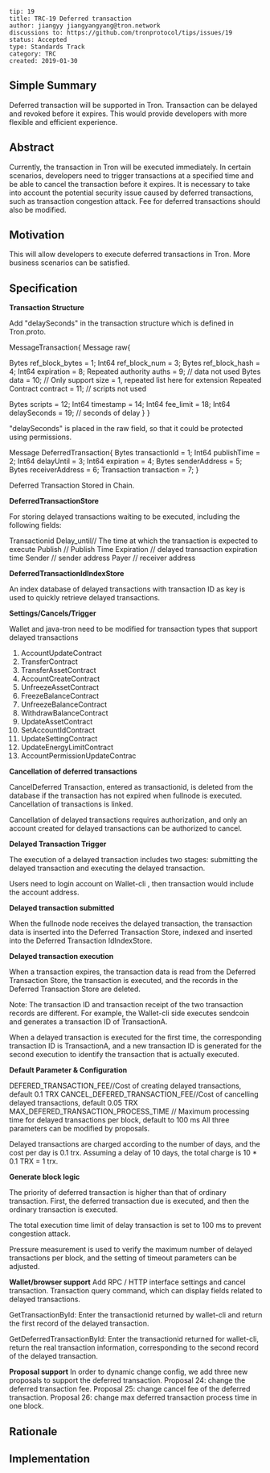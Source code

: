 ```
tip: 19
title: TRC-19 Deferred transaction
author: jiangyy jiangyangyang@tron.network
discussions to: https://github.com/tronprotocol/tips/issues/19
status: Accepted
type: Standards Track
category: TRC
created: 2019-01-30
``` 

## Simple Summary

Deferred transaction will be supported in Tron. Transaction can be delayed and revoked before it expires. This would provide developers with more flexible and efficient experience.


## Abstract

Currently, the transaction in Tron will be executed immediately. In certain scenarios, developers need to trigger transactions at a specified time and be able to cancel the transaction before it expires. It is necessary to take into account the potential security issue caused by deferred transactions, such as transaction congestion attack. Fee for deferred transactions should also be modified.

## Motivation

This will allow developers to execute deferred transactions in Tron. More business scenarios can be satisfied.

## Specification

**Transaction Structure**

Add "delaySeconds" in the transaction structure which is defined in Tron.proto.

MessageTransaction{
Message raw{

Bytes ref_block_bytes = 1;
Int64 ref_block_num = 3;
Bytes ref_block_hash = 4;
Int64 expiration = 8;
Repeated authority auths = 9;
// data not used
Bytes data = 10;
// Only support size = 1, repeated list here for extension
Repeated Contract contract = 11;
// scripts not used

Bytes scripts = 12;
Int64 timestamp = 14;
Int64 fee_limit = 18;
Int64 delaySeconds = 19; // seconds of delay
}
}

"delaySeconds" is placed in the raw field, so that it could be protected using permissions.

Message DeferredTransaction{
Bytes transactionId = 1;
Int64 publishTime = 2;
Int64 delayUntil = 3;
Int64 expiration = 4;
Bytes senderAddress = 5;
Bytes receiverAddress = 6;
Transaction transaction = 7;
}

Deferred Transaction Stored in Chain.

**DeferredTransactionStore**

For storing delayed transactions waiting to be executed, including the following fields:

Transactionid
Delay_until// The time at which the transaction is expected to execute
Publish // Publish Time
Expiration // delayed transaction expiration time
Sender // sender address
Payer // receiver address

**DeferredTransactionIdIndexStore**

An index database of delayed transactions with transaction ID as key is used to quickly retrieve delayed transactions.

**Settings/Cancels/Trigger**

Wallet and java-tron need to be modified for transaction types that support delayed transactions

1. AccountUpdateContract
2. TransferContract
3. TransferAssetContract
4. AccountCreateContract
5. UnfreezeAssetContract
6. FreezeBalanceContract
7. UnfreezeBalanceContract
8. WithdrawBalanceContract
9. UpdateAssetContract
10. SetAccountIdContract
11. UpdateSettingContract
12. UpdateEnergyLimitContract
13. AccountPermissionUpdateContrac

**Cancellation of deferred transactions**

CancelDeferred Transaction, entered as transactionid, is deleted from the database if the transaction has not expired when fullnode is executed. Cancellation of transactions is linked.

Cancellation of delayed transactions requires authorization, and only an account created for delayed transactions can be authorized to cancel.

**Delayed Transaction Trigger**

The execution of a delayed transaction includes two stages: submitting the delayed transaction and executing the delayed transaction.

Users need to login account on Wallet-cli , then transaction would include the account address.

**Delayed transaction submitted**

When the fullnode node receives the delayed transaction, the transaction data is inserted into the Deferred Transaction Store, indexed and inserted into the Deferred Transaction IdIndexStore.

**Delayed transaction execution**

When a transaction expires, the transaction data is read from the Deferred Transaction Store, the transaction is executed, and the records in the Deferred Transaction Store are deleted.

Note: The transaction ID and transaction receipt of the two transaction records are different. For example, the Wallet-cli side executes sendcoin and generates a transaction ID of TransactionA.

When a delayed transaction is executed for the first time, the corresponding transaction ID is TransactionA, and a new transaction ID is generated for the second execution to identify the transaction that is actually executed.

**Default Parameter & Configuration**

DEFERED_TRANSACTION_FEE//Cost of creating delayed transactions, default 0.1 TRX
CANCEL_DEFERED_TRANSACTION_FEE//Cost of cancelling delayed transactions, default 0.05 TRX
MAX_DEFERED_TRANSACTION_PROCESS_TIME // Maximum processing time for delayed transactions per block, default to 100 ms
All three parameters can be modified by proposals.

Delayed transactions are charged according to the number of days, and the cost per day is 0.1 trx. Assuming a delay of 10 days, the total charge is 10 * 0.1 TRX = 1 trx.

**Generate block logic**

The priority of deferred transaction is higher than that of ordinary transaction. First, the deferred transaction due is executed, and then the ordinary transaction is executed.

The total execution time limit of delay transaction is set to 100 ms to prevent congestion attack.

Pressure measurement is used to verify the maximum number of delayed transactions per block, and the setting of timeout parameters can be adjusted.

**Wallet/browser support**
Add RPC / HTTP interface settings and cancel transaction.
Transaction query command, which can display fields related to delayed transactions.

GetTransactionById: Enter the transactionid returned by wallet-cli and return the first record of the delayed transaction.

GetDeferredTransactionById: Enter the transactionid returned for wallet-cli, return the real transaction information, corresponding to the second record of the delayed transaction.

**Proposal support**
In order to dynamic change config, we add three new proposals to support the deferred transaction.
Proposal 24: change the deferred transaction fee.
Proposal 25: change cancel fee of the deferred transaction.
Proposal 26: change max deferred transaction process time in one block.


## Rationale


## Implementation


